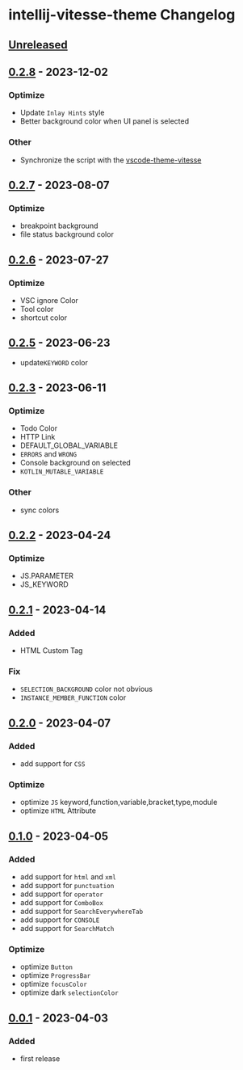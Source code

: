 <!-- Keep a Changelog guide -> https://keepachangelog.com -->

# intellij-vitesse-theme Changelog

## [Unreleased]

## [0.2.8] - 2023-12-02
### Optimize

- Update `Inlay Hints` style
- Better background color when UI panel is selected

### Other
- Synchronize the script with the [vscode-theme-vitesse](https://github.com/antfu/vscode-theme-vitesse)

## [0.2.7] - 2023-08-07

### Optimize
- breakpoint background
- file status background color

## [0.2.6] - 2023-07-27

### Optimize
- VSC ignore Color
- Tool color
- shortcut color

## [0.2.5] - 2023-06-23
- update`KEYWORD` color

## [0.2.3] - 2023-06-11

### Optimize
- Todo Color
- HTTP Link
- DEFAULT_GLOBAL_VARIABLE
- `ERRORS` and `WRONG`
- Console background on selected
- `KOTLIN_MUTABLE_VARIABLE`

### Other
- sync colors

## [0.2.2] - 2023-04-24

### Optimize
- JS.PARAMETER
- JS_KEYWORD

## [0.2.1] - 2023-04-14

### Added
- HTML Custom Tag

### Fix
- `SELECTION_BACKGROUND` color not obvious
- `INSTANCE_MEMBER_FUNCTION` color

## [0.2.0] - 2023-04-07

### Added
- add support for `CSS`

### Optimize
- optimize `JS` keyword,function,variable,bracket,type,module
- optimize `HTML` Attribute

## [0.1.0] - 2023-04-05

### Added
- add support for `html` and `xml`
- add support for `punctuation`
- add support for `operator`
- add support for `ComboBox`
- add support for `SearchEverywhereTab`
- add support for `CONSOLE`
- add support for `SearchMatch`

### Optimize
- optimize `Button`
- optimize `ProgressBar`
- optimize `focusColor`
- optimize dark `selectionColor`

## [0.0.1] - 2023-04-03

### Added
- first release

[Unreleased]: https://github.com/loosheng/intellij-vitesse-theme/compare/v0.2.8...HEAD
[0.2.8]: https://github.com/loosheng/intellij-vitesse-theme/compare/v0.2.7...v0.2.8
[0.2.7]: https://github.com/loosheng/intellij-vitesse-theme/compare/v0.2.6...v0.2.7
[0.2.6]: https://github.com/loosheng/intellij-vitesse-theme/compare/v0.2.5...v0.2.6
[0.2.5]: https://github.com/loosheng/intellij-vitesse-theme/compare/v0.2.3...v0.2.5
[0.2.3]: https://github.com/loosheng/intellij-vitesse-theme/compare/v0.2.2...v0.2.3
[0.2.2]: https://github.com/loosheng/intellij-vitesse-theme/compare/v0.2.1...v0.2.2
[0.2.1]: https://github.com/loosheng/intellij-vitesse-theme/compare/v0.2.0...v0.2.1
[0.2.0]: https://github.com/loosheng/intellij-vitesse-theme/compare/v0.1.0...v0.2.0
[0.1.0]: https://github.com/loosheng/intellij-vitesse-theme/compare/v0.0.1...v0.1.0
[0.0.1]: https://github.com/loosheng/intellij-vitesse-theme/commits/v0.0.1
